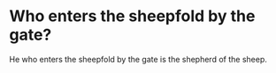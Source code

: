# Who enters the sheepfold by the gate?

He who enters the sheepfold by the gate is the shepherd of the sheep.
